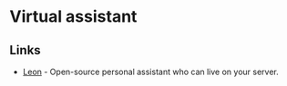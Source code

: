 # Virtual assistant

## Links

- [Leon](https://github.com/leon-ai/leon) - Open-source personal assistant who can live on your server.
